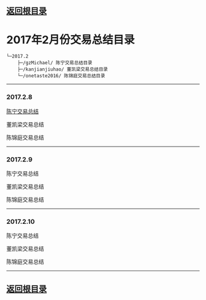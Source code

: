 ## [返回根目录](../README.md)

# 2017年2月份交易总结目录

    └─2017.2
        ├─/gzMichael/ 陈宁交易总结目录
        ├─/kanjianjiuhao/ 董凯梁交易总结目录
        └─/onetaste2016/ 陈锦庭交易总结目录


------

### 2017.2.8

[陈宁交易总结](./gzMichael/20170208交易总结.md)

董凯梁交易总结

陈锦庭交易总结

------

### 2017.2.9

陈宁交易总结

董凯梁交易总结

陈锦庭交易总结

------

### 2017.2.10

陈宁交易总结

董凯梁交易总结

陈锦庭交易总结

----

## [返回根目录](../README.md)